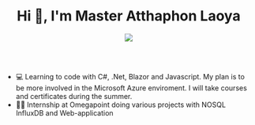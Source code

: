 <h1 align="center">Hi 👋, I'm Master Atthaphon Laoya </h1>
<p align="center">
  <a href="https://github.com/DenverCoder1/readme-typing-svg"><img src="https://readme-typing-svg.herokuapp.com?font=Time+New+Roman&color=%23C8BE25&size=25&center=true&vCenter=true&width=600&height=100&lines=Full+Stack+Developer;Always+learning+new+things"></a>
</p>


<br><br>


- :computer: Learning to code with C#, .Net, Blazor and Javascript. My plan is to be more involved in the Microsoft Azure enviroment. I will take courses and certificates during the summer. 
- :office_worker: Internship at Omegapoint doing various projects with NOSQL InfluxDB and Web-application
<br>
